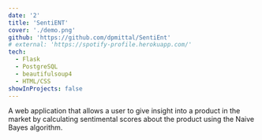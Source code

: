 ```yaml
---
date: '2'
title: 'SentiENT'
cover: './demo.png'
github: 'https://github.com/dpmittal/SentiEnt'
# external: 'https://spotify-profile.herokuapp.com/'
tech:
  - Flask
  - PostgreSQL
  - beautifulsoup4
  - HTML/CSS
showInProjects: false
---
```


A web application that allows a user to give insight into a product in the market by calculating sentimental scores about the product using the Naive Bayes algorithm.

